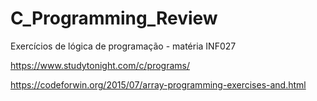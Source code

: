 # C_Programming_Review

Exercícios de lógica de programação - matéria INF027

https://www.studytonight.com/c/programs/

https://codeforwin.org/2015/07/array-programming-exercises-and.html
